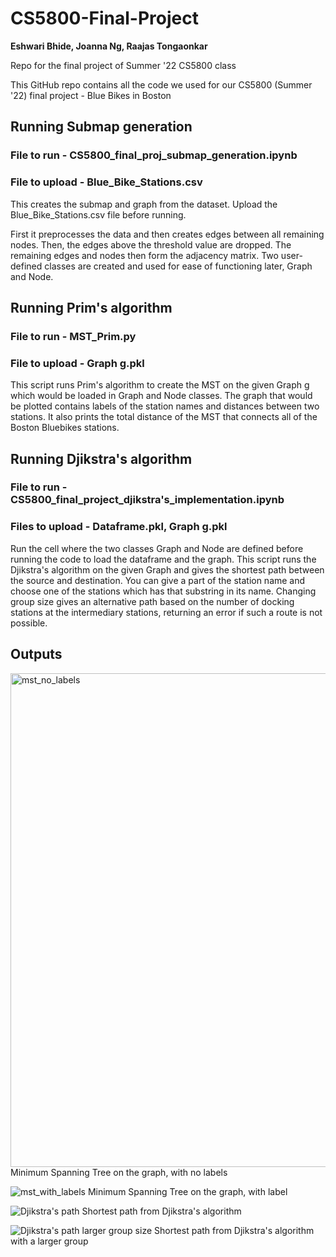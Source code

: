 # CS5800-Final-Project
**Eshwari Bhide, Joanna Ng, Raajas Tongaonkar**

Repo for the final project of Summer '22 CS5800 class


This GitHub repo contains all the code we used for our CS5800 (Summer '22) final project - Blue Bikes in Boston

## Running Submap generation
### File to run - CS5800_final_proj_submap_generation.ipynb
### File to upload - Blue_Bike_Stations.csv
This creates the submap and graph from the dataset. Upload the Blue_Bike_Stations.csv file before running. 

First it preprocesses the data and then creates edges between all remaining nodes. Then, the edges above the threshold value are dropped. The remaining edges and nodes then form the adjacency matrix. Two user-defined classes are created and used for ease of functioning later, Graph and Node.

## Running Prim's algorithm
### File to run - MST_Prim.py
### File to upload - Graph g.pkl

This script runs Prim's algorithm to create the MST on the given Graph g which would be loaded in Graph and Node classes.
The graph that would be plotted contains labels of the station names and distances between two stations.
It also prints the total distance of the MST that connects all of the Boston Bluebikes stations.


## Running Djikstra's algorithm
### File to run - CS5800_final_project_djikstra's_implementation.ipynb
### Files to upload - Dataframe.pkl, Graph g.pkl

Run the cell where the two classes Graph and Node are defined before running the code to load the dataframe and the graph.
This script runs the Djikstra's algorithm on the given Graph and gives the shortest path between the source and destination. 
You can give a part of the station name and choose one of the stations which has that substring in its name. 
Changing group size gives an alternative path based on the number of docking stations at the intermediary stations, returning an error if such a route is not possible.


## Outputs
<img width="790" alt="mst_no_labels" src="https://user-images.githubusercontent.com/31932749/184040974-e5bc6c3b-1021-4b1a-980e-37a10181f2a2.png">
Minimum Spanning Tree on the graph, with no labels


![mst_with_labels](https://user-images.githubusercontent.com/31932749/184041026-e3b04974-b24a-46ac-9eca-e41a2f538ebb.png)
Minimum Spanning Tree on the graph, with label


![Djikstra's path](https://user-images.githubusercontent.com/31932749/184041047-2e1e7c61-87f3-464b-8915-9c1f26436140.png)
Shortest path from Djikstra's algorithm


![Djikstra's path larger group size](https://user-images.githubusercontent.com/31932749/184041075-65d3e41f-69c6-4d1f-ac03-12974d030377.png)
Shortest path from Djikstra's algorithm with a larger group


